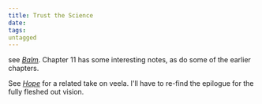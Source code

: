 ```yaml
---
title: Trust the Science
date: 
tags:
untagged
---
```

see _[Balm](https://www.fanfiction.net/s/13829286)_.  Chapter 11 has some
interesting notes, as do some of the earlier chapters. 

See
_[Hope](https://web.archive.org/web/20210126154552/https://jeconais.fanficauthors.net/Hope/index/)_ for a related take on veela. I'll have to re-find the epilogue for the fully fleshed out vision.
